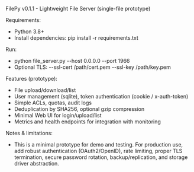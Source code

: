 FilePy v0.1.1 - Lightweight File Server (single-file prototype)

Requirements:
- Python 3.8+
- Install dependencies: pip install -r requirements.txt

Run:
- python file_server.py --host 0.0.0.0 --port 1966
- Optional TLS: --ssl-cert /path/cert.pem --ssl-key /path/key.pem

Features (prototype):
- File upload/download/list
- User management (sqlite), token authentication (cookie / x-auth-token)
- Simple ACLs, quotas, audit logs
- Deduplication by SHA256, optional gzip compression
- Minimal Web UI for login/upload/list
- Metrics and health endpoints for integration with monitoring

Notes & limitations:
- This is a minimal prototype for demo and testing. For production use, add robust authentication (OAuth2/OpenID), rate limiting, proper TLS termination, secure password rotation, backup/replication, and storage driver abstraction.
